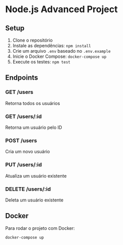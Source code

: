 # Node.js Advanced Project

## Setup

1. Clone o repositório
2. Instale as dependências: `npm install`
3. Crie um arquivo `.env` baseado no `.env.example`
4. Inicie o Docker Compose: `docker-compose up`
5. Execute os testes: `npm test`

## Endpoints

### GET /users
Retorna todos os usuários

### GET /users/:id
Retorna um usuário pelo ID

### POST /users
Cria um novo usuário

### PUT /users/:id
Atualiza um usuário existente

### DELETE /users/:id
Deleta um usuário existente

## Docker

Para rodar o projeto com Docker:

```bash
docker-compose up
